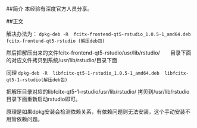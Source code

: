 ##简介
本经验有深度官方人员分享。

##正文
	

解决办法为：
```dpkg-deb -R  fcitx-frontend-qt5-rstudio_1.0.5-1_amd64.deb    fcitx-frontend-qt5-rstudio (解压deb包)```

然后把解压出来的文件fcitx-frontend-qt5-rstudio/usr/lib/rstudio/　　目录下面的对应文件拷贝到系统/usr/lib/rstudio/目录下面

同理
```dpkg-deb -R  libfcitx-qt5-1-rstudio_1.0.5-1_amd64.deb  libfcitx-qt5-1-rstudio(解压deb包)```

把解压目录对应的libfcitx-qt5-1-rstudio/usr/lib/rstudio/  拷贝到/usr/lib/rstudio目录下面重新启动rstudio即可。

原理是如果dpkg安装会检测依赖关系，有依赖问题则无法安装，这个手动安装不用管依赖问题。